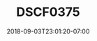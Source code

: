---
title: DSCF0375
date: 2018-09-03T23:01:20-07:00
draft: false
location: North Cascades, WA
img_url: https://d17enza3bfujl8.cloudfront.net/DSCF0375.jpg
original_fn: ""
tags:
- North Cascades, WA
- landscapes
- trees
- hiking

---